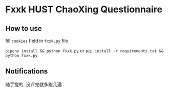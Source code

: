 # Fxxk HUST ChaoXing Questionnaire

## How to use 

fill `cookies` field in `fxxk.py` file

`pipenv install && python fxxk.py` or `pip install -r requirements.txt && python fxxk.py`

## Notifications

随手搓的. 没评完就多跑几遍